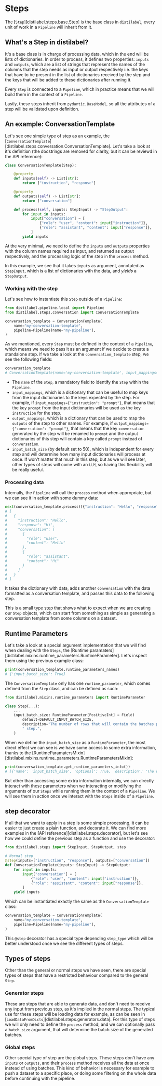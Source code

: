 # Steps

The [`Step`][distilabel.steps.base.Step] is the base class in `distilabel`, every unit of work in a `Pipeline` will inherit from it.

## What's a Step in distilabel?

It's a base class is in charge of processing data, which in the end will be lists of dictionaries. In order to process, it defines two properties: `inputs` and `outputs`, which are a list of strings that represent the names of the columns that the step needs as input or output respectively i.e. the keys that have to be present in the list of dictionaries received by the step and the keys that will be added to these dictionaries after running it.

Every `Step` is connected to a `Pipeline`, which in practice means that we will build them in the context of a `Pipeline`.

Lastly, these steps inherit from `pydantic.BaseModel`, so all the attributes of a step will be validated upon definition.

## An example: ConversationTemplate

Let's see one simple type of step as an example, the [`ConversationTemplate`][distilabel.steps.conversation.ConversationTemplate]. Let's take a look at it's definition (the docstrings are removed for clarity, but it can be reviewd in the API reference):

```python
class ConversationTemplate(Step):

    @property
    def inputs(self) -> List[str]:
        return ["instruction", "response"]

    @property
    def outputs(self) -> List[str]:
        return ["conversation"]

    def process(self, inputs: StepInput) -> "StepOutput":
        for input in inputs:
            input["conversation"] = [
                {"role": "user", "content": input["instruction"]},
                {"role": "assistant", "content": input["response"]},
            ]
        yield inputs
```

At the very minimal, we need to define the `inputs` and `outputs` properties with the column names required as input, and returned as output respectively, and the processing logic of the step in the `process` method.

In this example, we see that it takes `inputs` as argument, annotated as `StepInput`, which is a list of dictionaries with the data, and *yields* a `StepOutput`.

### Working with the step

Let's see how to instantiate this `Step` outside of a `Pipeline`:

```python
from distilabel.pipeline.local import Pipeline
from distilabel.steps.conversation import ConversationTemplate

conversation_template = ConversationTemplate(
    name="my-conversation-template",
    pipeline=Pipeline(name="my-pipeline"),
)
```

As we mentioned, every `Step` must be defined in the context of a `Pipeline`, which means we need to pass it as an argument if we decide to create a standalone step. If we take a look at the `conversation_template` step, we see the following fields:

```python
conversation_template
# ConversationTemplate(name='my-conversation-template', input_mappings={}, output_mappings={}, input_batch_size=50)
```

- The `name` of the `Step`, a mandatory field to identify the `Step` within the `Pipeline`. 
- `input_mappings`, which is a dictionary that can be useful to map keys from the input dictionaries to the keys expected by the step. For example, if `input_mappings={"instruction": "prompt"}`, that means that the key `prompt` from the input dictionaries will be used as the key `instruction` for the step.
- `output_mappings`, which is a dictionary that can be used to map the `outputs` of the step to other names. For example, if `output_mappings={"conversation": "prompt"}`, that means that the key `conversation` generated by the step will be renamed to `prompt` and the output dictionaries of this step will contain a key called `prompt` instead of `conversation`.
- `input_batch_size` (by default set to 50), which is independent for every step and will determine how many input dictionaries will process at once. If won't matter that much in this step, but as we will see later, other types of steps will come with an `LLM`, so having this flexibility will be really useful.

### Processing data

Internally, the `Pipeline` will call the `process` method when appropriate, but we can see it in action with some dummy data:

```python
next(conversation_template.process([{"instruction": "Hello", "response": "Hi"}]))
# [
#   {
#     "instruction": "Hello",
#     "response": "Hi",
#     "conversation": [
#       {
#         "role": "user",
#         "content": "Hello"
#       },
#       {
#         "role": "assistant",
#         "content": "Hi"
#       }
#     ]
#   }
# ]
```

It takes the dictionary with data, adds another `conversation` with the data formatted as a conversation template, and passes this data to the following step.

This is a small type step that shows what to expect when we are creating our `Step` objects, which can start from something as simple as generating a conversation template from some columns on a dataset.


## Runtime Parameters

Let's take a look at a special argument implementation that we will find when dealing with the `Steps`, the [Runtime paramaters][distilabel.mixins.runtime_parameters.RuntimeParameter]. Let's inspect them using the previous example class:

```python
print(conversation_template.runtime_parameters_names)
# {'input_batch_size': True}
```

The `ConversationTemplate` only has one `runtime_parameter`, which comes defined from the `Step` class, and can be defined as such:

```python
from distilabel.mixins.runtime_parameters import RuntimeParameter

class Step(...):
    ...
    input_batch_size: RuntimeParameter[PositiveInt] = Field(
        default=DEFAULT_INPUT_BATCH_SIZE,
        description="The number of rows that will contain the batches processed by the"
        " step.",
    )
```

When we define the `input_batch_size` as a `RuntimeParameter`, the most direct effect we can see is we have some access to some extra information, thanks to the [RuntimeParamatersMixin][distilabel.mixins.runtime_parameters.RuntimeParametersMixin]:

```python
print(conversation_template.get_runtime_parameters_info())
# [{'name': 'input_batch_size', 'optional': True, 'description': 'The number of rows that will contain the batches processed by the step.'}]
```

But other than accessing some extra information internally, we can directly interact with these parameters when we interacting or modifying the arguments of our `Steps` while running them in the context of a `Pipeline`. We will see them in action once we interact with the `Steps` inside of a `Pipeline`.

## step decorator

If all that we want to apply in a step is some simple processing, it can be easier to just create a plain function, and decorate it. We can find more examples in the [API reference][distilabel.steps.decorator], but let's see how we could define the previous step as a function and use the decorator:

```python
from distilabel.steps import StepInput, StepOutput, step 

# Normal step
@step(inputs=["instruction", "response"], outputs=["conversation"])
def ConversationTemplate(inputs: StepInput) -> StepOutput:
    for input in inputs:
        input["conversation"] = [
            {"role": "user", "content": input["instruction"]},
            {"role": "assistant", "content": input["response"]},
        ]
    yield inputs
```

Which can be instantiated exactly the same as the `ConversationTemplate` class:

```python
conversation_template = ConversationTemplate(
    name="my-conversation-template",
    pipeline=Pipeline(name="my-pipeline"),
)
```

This `@step` decorator has a special type depending `step_type` which will be better understood once we see the different types of steps.

## Types of steps

Other than the general or normal steps we have seen, there are special types of steps that have a restricted behaviour compared to the general `Step`.

### Generator steps

These are steps that are able to generate data, and don't need to receive any input from previous step, as it's implied in the normal steps. The typical use for these steps will be loading data for example, as can be seen in [`LoadDataFromDicts`][distilabel.steps.generators.data]. For this type of steps we will only need to define the `process` method, and we can optionally pass a `batch_size` argument, that will determine the batch size of the generated batches.

### Global steps

Other special type of step are the global steps. These steps don't have any `inputs` or `outputs`, and their `process` method receives all the data at once instead of using batches. This kind of behavior is necessary for example to push a dataset to a specific place, or doing some filtering on the whole data before continuing with the pipeline.
